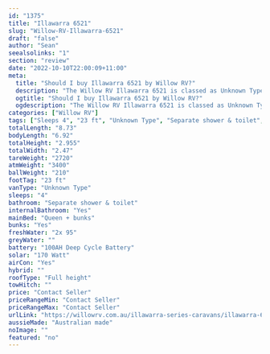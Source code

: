 ```yaml
---
id: "1375"
title: "Illawarra 6521"
slug: "Willow-RV-Illawarra-6521"
draft: "false"
author: "Sean"
seealsolinks: "1"
section: "review"
date: "2022-10-10T22:00:09+11:00"
meta:
  title: "Should I buy Illawarra 6521 by Willow RV?"
  description: "The Willow RV Illawarra 6521 is classed as Unknown Type, and sleeps 4 people. It is Australian made and comes in at 23 ft. It generally has Separate shower & toilet."
  ogtitle: "Should I buy Illawarra 6521 by Willow RV?"
  ogdescription: "The Willow RV Illawarra 6521 is classed as Unknown Type, and sleeps 4 people. It is Australian made and comes in at 23 ft. It generally has Separate shower & toilet."
categories: ["Willow RV"]
tags: ["Sleeps 4", "23 ft", "Unknown Type", "Separate shower & toilet", "Full height", "Price Unknown"]
totalLength: "8.73"
bodyLength: "6.92"
totalHeight: "2.955"
totalWidth: "2.47"
tareWeight: "2720"
atmWeight: "3400"
ballWeight: "210"
footTag: "23 ft"
vanType: "Unknown Type"
sleeps: "4"
bathroom: "Separate shower & toilet"
internalBathroom: "Yes"
mainBed: "Queen + bunks"
bunks: "Yes"
freshWater: "2x 95"
greyWater: ""
battery: "100AH Deep Cycle Battery"
solar: "170 Watt"
airCon: "Yes"
hybrid: ""
roofType: "Full height"
towHitch: ""
price: "Contact Seller"
priceRangeMin: "Contact Seller"
priceRangeMax: "Contact Seller"
urlLink: "https://willowrv.com.au/illawarra-series-caravans/illawarra-6520-family-caravan/"
aussieMade: "Australian made"
noImage: ""
featured: "no"
---
```

